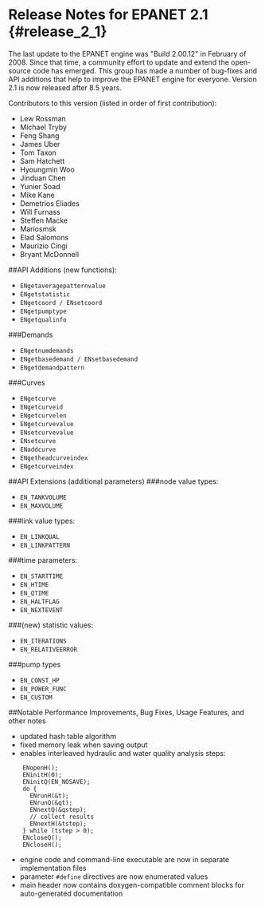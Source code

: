 Release Notes for EPANET 2.1 {#release_2_1}
============================

The last update to the EPANET engine was "Build 2.00.12" in February of 2008. Since that time, a community effort to update and extend the open-source code has emerged. This group has made a number of bug-fixes and API additions that help to improve the EPANET engine for everyone. Version 2.1 is now released after 8.5 years.

Contributors to this version (listed in order of first contribution):

- Lew Rossman
- Michael Tryby
- Feng Shang
- James Uber
- Tom Taxon
- Sam Hatchett
- Hyoungmin Woo
- Jinduan Chen
- Yunier Soad
- Mike Kane
- Demetrios Eliades
- Will Furnass
- Steffen Macke
- Mariosmsk
- Elad Salomons
- Maurizio Cingi
- Bryant McDonnell

##API Additions (new functions):
- `ENgetaveragepatternvalue`
- `ENgetstatistic`
- `ENgetcoord / ENsetcoord`
- `ENgetpumptype`
- `ENgetqualinfo`

###Demands
- `ENgetnumdemands`
- `ENgetbasedemand / ENsetbasedemand`
- `ENgetdemandpattern`

###Curves
- `ENgetcurve`
- `ENgetcurveid`
- `ENgetcurvelen`
- `ENgetcurvevalue`
- `ENsetcurvevalue`
- `ENsetcurve`
- `ENaddcurve`
- `ENgetheadcurveindex`
- `ENgetcurveindex`


##API Extensions (additional parameters)
###node value types:
- `EN_TANKVOLUME`
- `EN_MAXVOLUME`

###link value types:
- `EN_LINKQUAL`
- `EN_LINKPATTERN`

###time parameters:
- `EN_STARTTIME`
- `EN_HTIME`
- `EN_QTIME`
- `EN_HALTFLAG`
- `EN_NEXTEVENT`

###(new) statistic values:
- `EN_ITERATIONS`
- `EN_RELATIVEERROR`

###pump types
- `EN_CONST_HP`
- `EN_POWER_FUNC`
- `EN_CUSTOM`

##Notable Performance Improvements, Bug Fixes, Usage Features, and other notes
- updated hash table algorithm
- fixed memory leak when saving output
- enables interleaved hydraulic and water quality analysis steps:

```
	ENopenH();
	ENinitH(0);
	ENinitQ(EN_NOSAVE);
	do {
	  ENrunH(&t);
	  ENrunQ(&qt);
	  ENnextQ(&qstep);
	  // collect results
	  ENnextH(&tstep);
	} while (tstep > 0);
	ENcloseQ();
	ENcloseH();
```

- engine code and command-line executable are now in separate implementation files
- parameter `#define` directives are now enumerated values
- main header now contains doxygen-compatible comment blocks for auto-generated documentation





